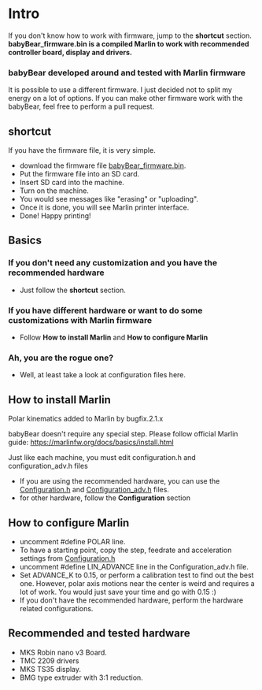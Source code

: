 # Intro
If you don't know how to work with firmware, jump to the **shortcut** section.
**babyBear_firmware.bin is a compiled Marlin to work with recommended controller board, display and drivers.**

### babyBear developed around and tested with Marlin firmware
It is possible to use a different firmware.
I just decided not to split my energy on a lot of options.
If you can make other firmware work with the babyBear, feel free to perform a pull request.


## shortcut
If you have the firmware file, it is very simple.
- download the firmware file [babyBear_firmware.bin](babyBear_firmware.bin).
- Put the firmware file into an SD card.
- Insert SD card into the machine.
- Turn on the machine.
- You would see messages like "erasing" or "uploading".
- Once it is done, you will see Marlin printer interface.
- Done! Happy printing!

## Basics
### If you don't need any customization and you have the recommended hardware
- Just follow the **shortcut** section.

### If you have different hardware or want to do some customizations with Marlin firmware
- Follow **How to install Marlin** and **How to configure Marlin**

### Ah, you are the rogue one?
- Well, at least take a look at configuration files here.


## How to install Marlin
Polar kinematics added to Marlin by bugfix.2.1.x

babyBear doesn't require any special step.
Please follow official Marlin guide:
https://marlinfw.org/docs/basics/install.html

Just like each machine, you must edit configuration.h and configuration_adv.h files
- If you are using the recommended hardware, you can use the [Configuration.h](Configuration.h) and [Configuration_adv.h](Configuration_adv.h) files.
- for other hardware, follow the **Configuration** section


## How to configure Marlin
- uncomment #define POLAR line.
- To have a starting point, copy the step, feedrate and acceleration settings from [Configuration.h](Configuration.h)
- uncomment #define LIN_ADVANCE line in the Configuration_adv.h file.
- Set ADVANCE_K to 0.15, or perform a calibration test to find out the best one. However,  polar axis motions near the center is weird and requires a lot of work. You would just save your time and go with 0.15 :)
- If you don't have the recommended hardware, perform the hardware related configurations. 



## Recommended and tested hardware
- MKS Robin nano v3 Board.
- TMC 2209 drivers
- MKS TS35 display.
- BMG type extruder with 3:1 reduction.
